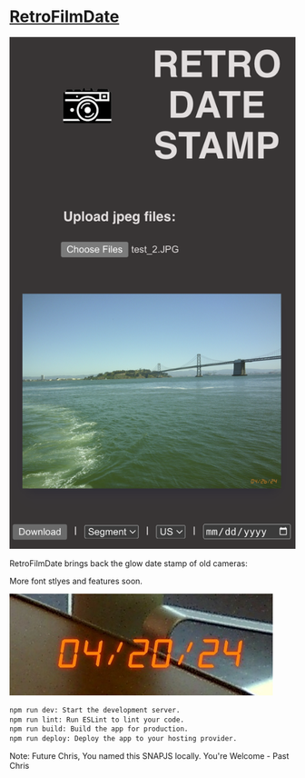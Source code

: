 # [RetroFilmDate](https://www.cjvillarreal.com/RetroFilmDate/)

![Site](site_prev.png)

RetroFilmDate brings back the glow date stamp of old cameras:

More font stlyes and features soon.

![Site Preview](date_stamp.jpg)

```bash
npm run dev: Start the development server.
npm run lint: Run ESLint to lint your code.
npm run build: Build the app for production.
npm run deploy: Deploy the app to your hosting provider.
```

Note: Future Chris, You named this SNAPJS locally. You're Welcome - Past Chris
